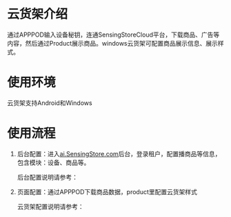 # 云货架介绍
通过APPPOD输入设备秘钥，连通SensingStoreCloud平台，下载商品、广告等内容，然后通过Product展示商品。windows云货架可配置商品展示信息、展示样式。

# 使用环境
云货架支持Android和Windows

# 使用流程
1. 后台配置：进入[ai.SensingStore.com](https://ai.sensingstore.com/)后台，登录租户，配置播商品等信息，包含模块：设备、商品等。
   
    后台配置说明请参考：[]()

2. 页面配置：通过APPPOD下载商品数据，product里配置云货架样式

   云货架配置说明请参考：[]()